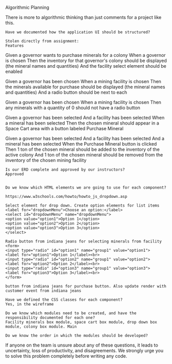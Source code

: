 Algorithmic Planning

There is more to algorithmic thinking than just comments for a project like this.

    Have we documented how the application UI should be structured?

    Stolen directly from assignment: 
    Features

Given a governor wants to purchase minerals for a colony
When a governor is chosen
Then the inventory for that governor's colony should be displayed (the mineral names and quantities)
And the facility select element should be enabled

Given a governor has been chosen
When a mining facility is chosen
Then the minerals available for purchase should be displayed (the mineral names and quantities)
And a radio button should be next to each

Given a governor has been chosen
When a mining facility is chosen
Then any minerals with a quantity of 0 should not have a radio button

Given a governor has been selected
And a facility has been selected
When a mineral has been selected
Then the chosen mineral should appear in a Space Cart area with a button labeled Purchase Mineral

Given a governor has been selected
And a facility has been selected
And a mineral has been selected
When the Purchase Mineral button is clicked
Then 1 ton of the chosen mineral should be added to the inventory of the active colony And 1 ton of the chosen mineral should be removed from the inventory of the chosen mining facility
    
    
    
    Is our ERD complete and approved by our instructors?
    Approved

    
    Do we know which HTML elements we are going to use for each component?

    https://www.w3schools.com/howto/howto_js_dropdown.asp

    Select element for drop down. Create option elements for list items 
    <label for="dropdownMenu">Choose an option:</label>
    <select id="dropdownMenu" name="dropdownMenu">
    <option value="option1">Option 1</option>
    <option value="option2">Option 2</option>
    <option value="option3">Option 3</option>
    </select>

    Radio button from indiana jeans for selecting minerals from facility
    <form>
    <input type="radio" id="option1" name="group1" value="option1">
    <label for="option1">Option 1</label><br>
    <input type="radio" id="option2" name="group1" value="option2">
    <label for="option2">Option 2</label><br>
    <input type="radio" id="option3" name="group1" value="option3">
    <label for="option3">Option 3</label><br>
    </form>

    button from indiana jeans for purchase button. Also update render with customer event from indiana jeans

    Have we defined the CSS classes for each component?
    Yes, in the wireframe

    Do we know which modules need to be created, and have the responsibility documented for each one?
    Facility minerals box module, space cart box module, drop down box module, colony box module. Main

    Do we know the order in which the modules should be developed?

If anyone on the team is unsure about any of these questions, it leads to uncertainty, loss of productivity, and disagreements. We strongly urge you to solve this problem completely before writing any code.